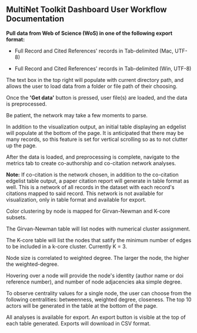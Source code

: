 ## MultiNet Toolkit Dashboard User Workflow Documentation

**Pull data from Web of Science (WoS) in one of the following export format:**

  * Full Record and Cited References' records in Tab-delimited (Mac, UTF-8)
  
  * Full Record and Cited References' records in Tab-delimited (Win, UTF-8)
  

The text box in the top right will populate with current directory path, and allows the user to load data from a folder or file path of their choosing.

Once the **'Get data'** button is pressed, user file(s) are loaded, and the data is preprocessed.  

Be patient, the network may take a few moments to parse.    


In addition to the visualization output, an initial table displaying an edgelist will populate at the bottom of the page.  It is anticipated that there may be many records, so this feature is set for vertical scrolling so as to not clutter up the page.


After the data is loaded, and preprocessing is complete, navigate to the metrics tab to create co-authorship and co-citation network analyses.

**Note:** If co-citation is the network chosen, in addition to the co-citation edgelist table output, a paper citation report will generate in table format as well.  This is a network of all records in the dataset with each record's citations mapped to said record.  This network is not available for visualization, only in table format and available for export.


Color clustering by node is mapped for Girvan-Newman and K-core subsets. 

The Girvan-Newman table will list nodes with numerical cluster assignment.

The K-core table will list the nodes that satify the minimum number of edges to be included in a k-core cluster.  Currently K = 3.


Node size is correlated to weighted degree.  The larger the node, the higher the weighted-degree.

Hovering over a node will provide the node's identity (author name or doi reference number), and number of node adjacencies aka simple degree.


To observe centrality values for a single node, the user can choose from the following centralities: betweenness, weighted degree, closeness. The top 10 actors will be generated in the table at the bottom of the page.

All analyses is available for export. An export button is visible at the top of each table generated.  Exports will download in CSV format.






